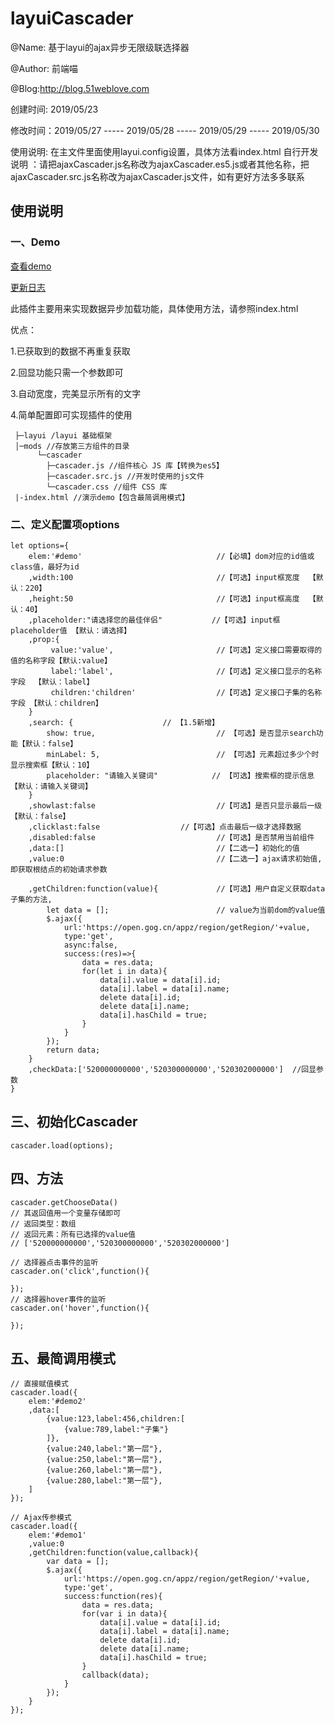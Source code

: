 # layuiCascader
@Name: 基于layui的ajax异步无限级联选择器

@Author: 前端喵

@Blog:http://blog.51weblove.com

创建时间: 2019/05/23

修改时间：2019/05/27 ----- 2019/05/28	----- 2019/05/29 ----- 2019/05/30

使用说明: 在主文件里面使用layui.config设置，具体方法看index.html
自行开发说明 ：请把ajaxCascader.js名称改为ajaxCascader.es5.js或者其他名称，把ajaxCascader.src.js名称改为ajaxCascader.js文件，如有更好方法多多联系

## 使用说明

### 一、Demo

[查看demo](http://blog.51weblove.com/demo/layuiAjaxCascader/index.html)

[更新日志](https://fly.layui.com/extend/ajaxCascader/)

此插件主要用来实现数据异步加载功能，具体使用方法，请参照index.html

优点：

1.已获取到的数据不再重复获取

2.回显功能只需一个参数即可

3.自动宽度，完美显示所有的文字

4.简单配置即可实现插件的使用

```
 ├─layui /layui 基础框架
 │─mods //存放第三方组件的目录
      └─cascader
        ├─cascader.js //组件核心 JS 库【转换为es5】
        ├─cascader.src.js //开发时使用的js文件
        └─cascader.css //组件 CSS 库
 |-index.html //演示demo【包含最简调用模式】
```

### 二、定义配置项options

```
let options={           	
    elem:'#demo'                              //【必填】dom对应的id值或class值，最好为id
    ,width:100                                //【可选】input框宽度  【默认：220】  
    ,height:50                                //【可选】input框高度  【默认：40】
    ,placeholder:"请选择您的最佳伴侣"	       //【可选】input框placeholder值 【默认：请选择】
    ,prop:{
         value:'value',                       //【可选】定义接口需要取得的值的名称字段【默认:value】
         label:'label',                       //【可选】定义接口显示的名称字段  【默认：label】
         children:'children'                  //【可选】定义接口子集的名称字段 【默认：children】
    }
    ,search: {				      // 【1.5新增】
        show: true,                           // 【可选】是否显示search功能【默认：false】
        minLabel: 5,                          // 【可选】元素超过多少个时显示搜索框【默认：10】
        placeholder: "请输入关键词"            // 【可选】搜索框的提示信息【默认：请输入关键词】
    }
    ,showlast:false                           //【可选】是否只显示最后一级 【默认：false】
    ,clicklast:false			      //【可选】点击最后一级才选择数据
    ,disabled:false                           //【可选】是否禁用当前组件
    ,data:[]                                  //【二选一】初始化的值
    ,value:0                                  //【二选一】ajax请求初始值,即获取根结点的初始请求参数

    ,getChildren:function(value){             //【可选】用户自定义获取data子集的方法,
        let data = [];                        // value为当前dom的value值
        $.ajax({                         
            url:'https://open.gog.cn/appz/region/getRegion/'+value,
            type:'get',
            async:false,
            success:(res)=>{
                data = res.data;
                for(let i in data){
                    data[i].value = data[i].id;
                    data[i].label = data[i].name;
                    delete data[i].id;
                    delete data[i].name;
                    data[i].hasChild = true;
                }
            }
        });
        return data;
    }
    ,checkData:['520000000000','520300000000','520302000000']  //回显参数               
}
```

## 三、初始化Cascader

```
cascader.load(options);
```

## 四、方法

```
cascader.getChooseData()						
// 其返回值用一个变量存储即可
// 返回类型：数组
// 返回元素：所有已选择的value值
// ['520000000000','520300000000','520302000000']
```

```
// 选择器点击事件的监听
cascader.on('click',function(){
	
});
// 选择器hover事件的监听
cascader.on('hover',function(){
	
});
```

## 五、最简调用模式

```
// 直接赋值模式
cascader.load({
	elem:'#demo2'                        
	,data:[
		{value:123,label:456,children:[
			{value:789,label:"子集"}
		]},
		{value:240,label:"第一层"},
		{value:250,label:"第一层"},
		{value:260,label:"第一层"},
		{value:280,label:"第一层"},
	]
});
```

```
// Ajax传参模式
cascader.load({
	elem:'#demo1'                          
	,value:0  
	,getChildren:function(value,callback){  
		var data = [];                  
		$.ajax({                         
			url:'https://open.gog.cn/appz/region/getRegion/'+value,
			type:'get',
			success:function(res){
				data = res.data;
				for(var i in data){
					data[i].value = data[i].id;
					data[i].label = data[i].name;
					delete data[i].id;
					delete data[i].name;
					data[i].hasChild = true;
				}
				callback(data);
			}
		});
	}      
});
```

